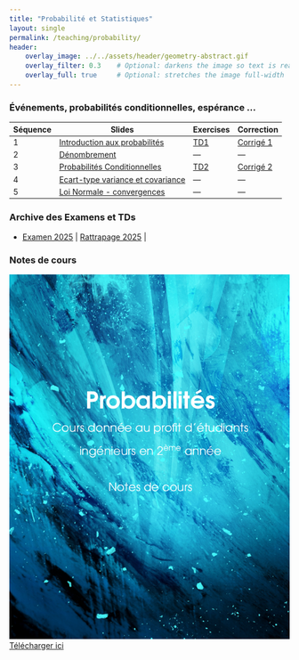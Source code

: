 ```yaml
---
title: "Probabilité et Statistiques"
layout: single
permalink: /teaching/probability/
header:
    overlay_image: ../../assets/header/geometry-abstract.gif
    overlay_filter: 0.3    # Optional: darkens the image so text is readable
    overlay_full: true     # Optional: stretches the image full-width
---
```


### Événements, probabilités conditionnelles, espérance ...

| Séquence | Slides | Exercises | Correction |
|------|-------|-----------|------------|
| 1 | [Introduction aux probabilités](../../assets/resources/proba/parts/slides_proba1.pdf) | [TD1](../../assets/resources/proba/TD/TD01_PROBA_ENSAT_2025.pdf) | [Corrigé 1](../../assets/resources/proba/TD/corrige-td-proba01_2025.pdf) |
| 2 | [Dénombrement](../../assets/resources/proba/slides_proba2.pdf) | — | — |
| 3 | [Probabilités Conditionnelles](../../assets/resources/proba/parts/slides_proba3.pdf) |[TD2](../../assets/resources/proba/TD/TD02_PROBA_ENSAT_2025.pdf) | [Corrigé 2](../../assets/resources/proba/TD/correction-td02-proba-part1.pdf) |
| 4 | [Ecart-type variance et covariance](../../assets/resources/proba/parts/variance_covariance.pdf) | — | — |
| 5 | [Loi Normale - convergences](../../assets/resources/proba/parts/loi_normale_convergence.pdf) | — | — |


### Archive des Examens et TDs
- [Examen 2025](../../assets/resources/proba/exams/EXAM_2025_PROBA_ENSAT_AP2.pdf) | [Rattrapage 2025]() |

### Notes de cours

![Probability Book](../../assets/resources/proba/cover-page-proba.png)
[Télécharger ici](../../assets/resources/proba/proba.pdf)
